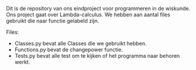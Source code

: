 Dit is de repository van ons eindproject voor programmeren in de wiskunde.
Ons project gaat over Lambda-calculus.
We hebben aan aantal files gebruikt die naar functie gelabeld zijn.

Files:
- Classes.py    bevat alle Classes die we gebruikt hebben.
- Functions.py  bevat de changepower functie.
- Tests.py      bevat alle test om te kijken of het programma naar behoren werkt.
